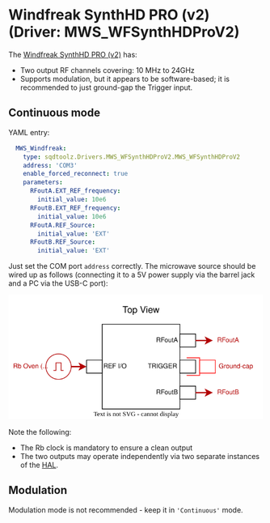 # Windfreak SynthHD PRO (v2) (Driver: MWS_WFSynthHDProV2)

The [Windfreak SynthHD PRO (v2)](https://windfreaktech.com/product/microwave-signal-generator-synthhd-pro/) has:
- Two output RF channels covering:  10 MHz to 24GHz
- Supports modulation, but it appears to be software-based; it is recommended to just ground-gap the Trigger input.

## Continuous mode

YAML entry:

```yaml
  MWS_Windfreak:
    type: sqdtoolz.Drivers.MWS_WFSynthHDProV2.MWS_WFSynthHDProV2
    address: 'COM3'
    enable_forced_reconnect: true
    parameters:
      RFoutA.EXT_REF_frequency:
        initial_value: 10e6
      RFoutB.EXT_REF_frequency:
        initial_value: 10e6
      RFoutA.REF_Source:
        initial_value: 'EXT'
      RFoutB.REF_Source:
        initial_value: 'EXT'
```

Just set the COM port `address` correctly. The microwave source should be wired up as follows (connecting it to a 5V power supply via the barrel jack and a PC via the USB-C port):

![My Diagram3](WindFreak_SynthHD.drawio.svg)

Note the following:

- The Rb clock is mandatory to ensure a clean output
- The two outputs may operate independently via two separate instances of the [HAL](../GENmwSource.md).

## Modulation

Modulation mode is not recommended - keep it in `'Continuous'` mode.
